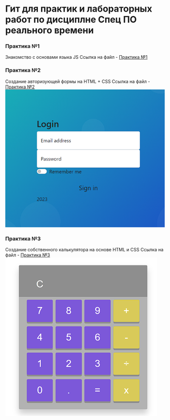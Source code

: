 # Гит для практик и лабораторных работ по дисциплне Спец ПО реального времени

### Практика №1
Знакомство с основами языка JS
Ссылка на файл - [Практика №1](./Pr1/Test.js)

### Практика №2
Создание авторизующей формы на HTML + CSS 
Ссылка на файл - [Практика №2](./Pr2/test.html)
![Форма](./Images/Form.png)

### Практика №3
Создание собственного калькулятора на основе HTML и CSS 
Ссылка на файл - [Практика №3](./Pr3/index.html) 
![Калькулятор](./Images/Calc.png)

